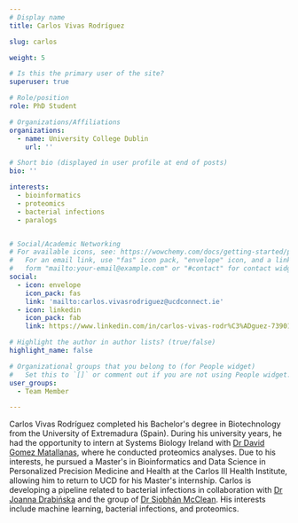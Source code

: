 ```yaml
---
# Display name
title: Carlos Vivas Rodríguez

slug: carlos

weight: 5

# Is this the primary user of the site?
superuser: true

# Role/position
role: PhD Student

# Organizations/Affiliations
organizations:
  - name: University College Dublin
    url: ''

# Short bio (displayed in user profile at end of posts)
bio: '' 

interests:
  - bioinformatics
  - proteomics
  - bacterial infections
  - paralogs


# Social/Academic Networking
# For available icons, see: https://wowchemy.com/docs/getting-started/page-builder/#icons
#   For an email link, use "fas" icon pack, "envelope" icon, and a link in the
#   form "mailto:your-email@example.com" or "#contact" for contact widget.
social:
  - icon: envelope
    icon_pack: fas
    link: 'mailto:carlos.vivasrodriguez@ucdconnect.ie'
  - icon: linkedin
    icon_pack: fab
    link: https://www.linkedin.com/in/carlos-vivas-rodr%C3%ADguez-739018188/

# Highlight the author in author lists? (true/false)
highlight_name: false

# Organizational groups that you belong to (for People widget)
#   Set this to `[]` or comment out if you are not using People widget.
user_groups: 
  - Team Member

---
```


Carlos Vivas Rodríguez completed his Bachelor's degree in Biotechnology from the University of Extremadura (Spain). During his university years, he had the opportunity to intern at Systems Biology Ireland with [Dr David Gomez Matallanas](https://www.ucd.ie/sbi/team/groups/gomez-matallanasgroup/), where he conducted proteomics analyses. Due to his interests, he pursued a Master's in Bioinformatics and Data Science in Personalized Precision Medicine and Health at the Carlos III Health Institute, allowing him to return to UCD for his Master's internship. Carlos is developing a pipeline related to bacterial infections in collaboration with [Dr Joanna Drabińska](https://people.ucd.ie/joanna.drabinska) and the group of [Dr Siobhán McClean](https://people.ucd.ie/siobhan.mcclean/). His interests include machine learning, bacterial infections, and proteomics.